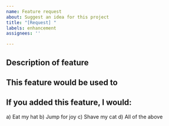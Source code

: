 ```yaml
---
name: Feature request
about: Suggest an idea for this project
title: "[Request] "
labels: enhancement
assignees: ''

---
```


## Description of feature



## This feature would be used to



## If you added this feature, I would:

a) Eat my hat
b) Jump for joy
c) Shave my cat
d) All of the above
